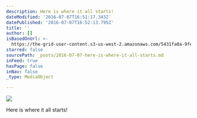 ```yaml
---
description: Here is where it all starts!
dateModified: '2016-07-07T16:51:17.343Z'
datePublished: '2016-07-07T16:52:13.795Z'
title: ''
author: []
isBasedOnUrl: >-
  https://the-grid-user-content.s3-us-west-2.amazonaws.com/5431fa0a-9fef-4dca-91e0-ee88b8d84348.jpg
starred: false
sourcePath: _posts/2016-07-07-here-is-where-it-all-starts.md
inFeed: true
hasPage: false
inNav: false
_type: MediaObject

---
```

![](https://the-grid-user-content.s3-us-west-2.amazonaws.com/5431fa0a-9fef-4dca-91e0-ee88b8d84348.jpg)

Here is where it all starts!